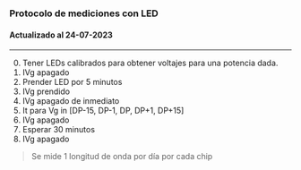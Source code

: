 ### Protocolo de mediciones con LED
#### Actualizado al 24-07-2023
---

0. Tener LEDs calibrados para obtener voltajes para una potencia dada.
1. IVg apagado
2. Prender LED por 5 minutos
3. IVg prendido
4. IVg apagado de inmediato
5. It para Vg in [DP-15, DP-1, DP, DP+1, DP+15]
6. IVg apagado
7. Esperar 30 minutos
8. IVg apagado

> Se mide 1 longitud de onda por día por cada chip
